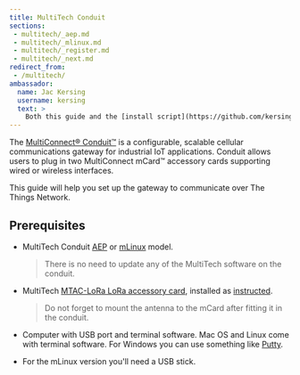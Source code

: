 ```yaml
---
title: MultiTech Conduit
sections:
 - multitech/_aep.md
 - multitech/_mlinux.md
 - multitech/_register.md
 - multitech/_next.md
redirect_from:
 - /multitech/
ambassador:
  name: Jac Kersing
  username: kersing
  text: >
    Both this guide and the [install script](https://github.com/kersing/multitech-installer/) are a community effort led by our MultiTech ambassador [Jac Kersing](https://www.thethingsnetwork.org/u/kersing/). The Things Network does not provide support for this gateway. For community support visit the [MultiTech Gateway](https://www.thethingsnetwork.org/forum/c/gateways/multitech-gateway) category on the forum.
---
```


The [MultiConnect® Conduit™](http://www.multitech.net/developer/products/multiconnect-conduit-platform/) is a configurable, scalable cellular communications gateway for industrial IoT applications. Conduit allows users to plug in two MultiConnect mCard™ accessory cards supporting wired or wireless interfaces.

This guide will help you set up the gateway to communicate over The Things Network.

## Prerequisites

* MultiTech Conduit [AEP](http://www.multitech.net/developer/software/aep/) or [mLinux](http://www.multitech.net/developer/software/mlinux/) model.

  > There is no need to update any of the MultiTech software on the conduit.

* MultiTech [MTAC-LoRa LoRa accessory card](http://www.multitech.net/developer/products/accessory-cards/mtac-lora/), installed as [instructed](http://www.multitech.net/developer/products/accessory-cards/installing-an-accessory-card/).

  > Do not forget to mount the antenna to the mCard after fitting it in the conduit.
  
* Computer with USB port and terminal software. Mac OS and Linux come with terminal software. For Windows you can use something like [Putty](http://www.chiark.greenend.org.uk/~sgtatham/putty/download.html).
* For the mLinux version you'll need a USB stick.
